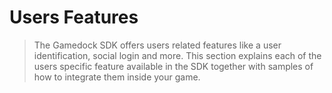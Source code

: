 # Users Features

> The Gamedock SDK offers users related features like a user identification, social login and more. This section explains each of the users specific feature available in the SDK together with samples of how to integrate them inside your game.